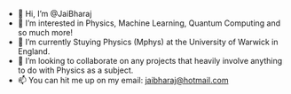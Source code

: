 - 👋 Hi, I’m @JaiBharaj
- 👀 I’m interested in Physics, Machine Learning, Quantum Computing and so much more!
- 🌱 I’m currently Stuying Physics (Mphys) at the University of Warwick in England.
- 💞️ I’m looking to collaborate on any projects that heavily involve anything to do with Physics as a subject.
- 📫 You can hit me up on my email: jaibharaj@hotmail.com

<!---
JaiBharaj/JaiBharaj is a ✨ special ✨ repository because its `README.md` (this file) appears on your GitHub profile.
You can click the Preview link to take a look at your changes.
--->
